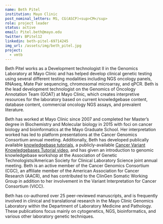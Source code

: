 ```yaml
---
name: Beth Pitel
institution: Mayo Clinic
post_nominal_letters: MS, CG(ASCP)<sup>CM</sup>
role: project leader
status: active
email: Pitel.beth@mayo.edu
twitter: BPitel12
linkedin: beth-pitel-69714245
img_url: /assets/img/beth_pitel.jpg
project:
  - vmtb
---
```

Beth Pitel works as a Development technologist II in the Genomics Laboratory at Mayo Clinic and has helped develop clinical genetic testing using several different testing modalities including NGS oncology panels, RNAseq, Mate Pair sequencing, chromosomal microarray, and qPCR.  Beth is the lead development technologist on the Genomics of Oncology Annotation Team (GOAT) at Mayo Clinic, which creates interpretive resources for the laboratory based on current knowledgebase content, database content, commercial oncology NGS assays, and prevalent literature. 

Beth has worked at Mayo Clinic since 2007 and completed her Master’s degree in Biochemistry and Molecular biology in 2015 with foci on cancer biology and bioinformatics at the Mayo Graduate School.  Her interpretation worked has led to platform presentations at the Cancer Genomics Consortium annual meeting.  Additionally, Beth has developed publically available [knowledgebase tutorials](https://cancervariants.org/resources/), a publicly-available [Cancer Variant Knowledgebases Tutorial video](https://www.youtube.com/watch?v=4dBh1Qkp8os), and has given an introduction to genomic knowledgebase workshop at the Association of Genetic Technologists/American Society for Clinical Laboratory Science joint annual meeting. Beth is an active member of the Cancer Genomics Consortium (CGC), an affiliate member of the American Association for Cancer Research (AACR), and has contributed to the ClinGen Somatic Working Group in addition to her involvement in the Variant Interpretation for Cancer Consortium (VICC).

Beth has co-authored over 25 peer-reviewed manuscripts, and is frequently involved in clinical and translational research in the Mayo Clinic Genomics Laboratory within the Department of Laboratory Medicine and Pathology. These publications focus mainly on cytogenetics, NGS, bioinformatics, and various other laboratory genetic techniques.